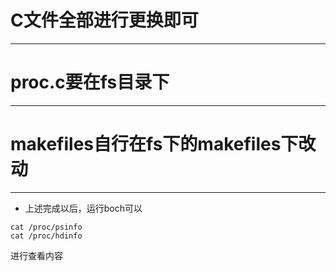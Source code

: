 # C文件全部进行更换即可
---------------------

# proc.c要在fs目录下
----------------

# makefiles自行在fs下的makefiles下改动
-------------------
+ 上述完成以后，运行boch可以
``` 
cat /proc/psinfo
cat /proc/hdinfo
``` 
进行查看内容